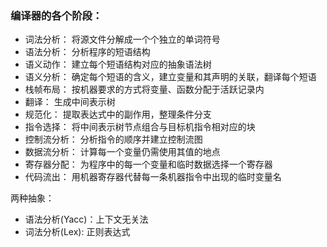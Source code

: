 ### 编译器的各个阶段：
* 词法分析： 将源文件分解成一个个独立的单词符号
* 语法分析： 分析程序的短语结构
* 语义动作： 建立每个短语结构对应的抽象语法树
* 语义分析： 确定每个短语的含义，建立变量和其声明的关联，翻译每个短语
* 栈帧布局： 按机器要求的方式将变量、函数分配于活跃记录内
* 翻译： 生成中间表示树
* 规范化： 提取表达式中的副作用，整理条件分支
* 指令选择： 将中间表示树节点组合与目标机指令相对应的块
* 控制流分析： 分析指令的顺序并建立控制流图
* 数据流分析： 计算每一个变量仍需使用其值的地点
* 寄存器分配： 为程序中的每一个变量和临时数据选择一个寄存器
* 代码流出： 用机器寄存器代替每一条机器指令中出现的临时变量名

两种抽象：
* 语法分析(Yacc)：上下文无关法
* 词法分析(Lex): 正则表达式
